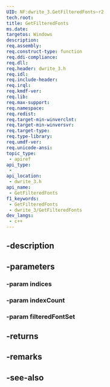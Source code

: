 ```yaml
---
UID: NF:dwrite_3.GetFilteredFonts~r2
tech.root: 
title: GetFilteredFonts
ms.date: 
targetos: Windows
description: 
req.assembly: 
req.construct-type: function
req.ddi-compliance: 
req.dll: 
req.header: dwrite_3.h
req.idl: 
req.include-header: 
req.irql: 
req.kmdf-ver: 
req.lib: 
req.max-support: 
req.namespace: 
req.redist: 
req.target-min-winverclnt: 
req.target-min-winversvr: 
req.target-type: 
req.type-library: 
req.umdf-ver: 
req.unicode-ansi: 
topic_type:
 - apiref
api_type:
 - 
api_location:
 - dwrite_3.h
api_name:
 - GetFilteredFonts
f1_keywords:
 - GetFilteredFonts
 - dwrite_3/GetFilteredFonts
dev_langs:
 - c++
---
```


## -description

## -parameters

### -param indices

### -param indexCount

### -param filteredFontSet

## -returns

## -remarks

## -see-also

